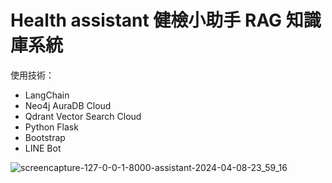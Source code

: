 # Health assistant 健檢小助手 RAG 知識庫系統

使用技術：   
* LangChain
* Neo4j AuraDB Cloud
* Qdrant Vector Search Cloud
* Python Flask
* Bootstrap
* LINE Bot

    

![screencapture-127-0-0-1-8000-assistant-2024-04-08-23_59_16](https://github.com/cccmmmd/Health-assistant_RAG_Langchain_Neo4j_Qdrant/assets/137893455/eb164f79-d945-48a0-b9fe-35a960fd15be)
